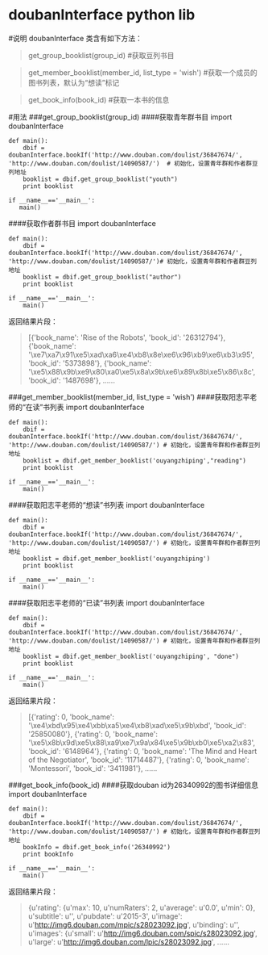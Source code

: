 doubanInterface python lib
===

#说明
doubanInterface 类含有如下方法：  
> get_group_booklist(group_id)                           #获取豆列书目  

> get_member_booklist(member_id, list_type = 'wish') #获取一个成员的图书列表，默认为“想读”标记  

> get_book_info(book_id)                               #获取一本书的信息  


#用法
###get_group_booklist(group_id)
####获取青年群书目
    import doubanInterface
    
    def main():  
        dbif = doubanInterface.bookIf('http://www.douban.com/doulist/36847674/', 'http://www.douban.com/doulist/14090587/')  # 初始化，设置青年群和作者群豆列地址
        booklist = dbif.get_group_booklist("youth")
        print booklist 
 
    if __name__=='__main__':   
       main()  

####获取作者群书目
    import doubanInterface
    
    def main(): 
        dbif = doubanInterface.bookIf('http://www.douban.com/doulist/36847674/', 'http://www.douban.com/doulist/14090587/')# 初始化，设置青年群和作者群豆列地址
        booklist = dbif.get_group_booklist("author")
        print booklist

    if __name__=='__main__':
        main()

返回结果片段：  
> [{'book_name': 'Rise of the Robots', 'book_id': '26312794'}, {'book_name': '\xe7\xa7\x91\xe5\xad\xa6\xe4\xb8\x8e\xe6\x96\xb9\xe6\xb3\x95', 'book_id': '5373898'}, {'book_name': '\xe5\x88\x9b\xe9\x80\xa0\xe5\x8a\x9b\xe6\x89\x8b\xe5\x86\x8c', 'book_id': '1487698'},
......


###get_member_booklist(member_id, list_type = 'wish')
####获取阳志平老师的“在读”书列表
    import doubanInterface
    
    def main(): 
        dbif = doubanInterface.bookIf('http://www.douban.com/doulist/36847674/', 'http://www.douban.com/doulist/14090587/') # 初始化，设置青年群和作者群豆列地址
        booklist = dbif.get_member_booklist('ouyangzhiping',"reading")
        print booklist

    if __name__=='__main__':
        main()

####获取阳志平老师的“想读”书列表
    import doubanInterface
    
    def main(): 
        dbif = doubanInterface.bookIf('http://www.douban.com/doulist/36847674/', 'http://www.douban.com/doulist/14090587/') # 初始化，设置青年群和作者群豆列地址
        booklist = dbif.get_member_booklist('ouyangzhiping')
        print booklist

    if __name__=='__main__':
        main()

####获取阳志平老师的“已读”书列表
    import doubanInterface
    
    def main(): 
        dbif = doubanInterface.bookIf('http://www.douban.com/doulist/36847674/', 'http://www.douban.com/doulist/14090587/') # 初始化，设置青年群和作者群豆列地址
        booklist = dbif.get_member_booklist('ouyangzhiping', "done")
        print booklist

    if __name__=='__main__':
        main()

返回结果片段：  
> [{'rating': 0, 'book_name': '\xe4\xbd\x95\xe4\xbb\xa5\xe4\xb8\xad\xe5\x9b\xbd', 'book_id': '25850080'}, {'rating': 0, 'book_name': '\xe5\x8b\x9d\xe5\x88\xa9\xe7\x9a\x84\xe5\x9b\xb0\xe5\xa2\x83', 'book_id': '6148964'}, {'rating': 0, 'book_name': 'The Mind and Heart of the Negotiator', 'book_id': '11714487'}, {'rating': 0, 'book_name': 'Montessori', 'book_id': '3411981'}, 
......

###get_book_info(book_id)
####获取douban id为26340992的图书详细信息
    import doubanInterface
    
    def main(): 
        dbif = doubanInterface.bookIf('http://www.douban.com/doulist/36847674/', 'http://www.douban.com/doulist/14090587/') # 初始化，设置青年群和作者群豆列地址
        bookInfo = dbif.get_book_info('26340992')
        print bookInfo

    if __name__=='__main__':
        main()

返回结果片段：  
> {u'rating': {u'max': 10, u'numRaters': 2, u'average': u'0.0', u'min': 0}, u'subtitle': u'', u'pubdate': u'2015-3', u'image': u'http://img6.douban.com/mpic/s28023092.jpg', u'binding': u'', u'images': {u'small': u'http://img6.douban.com/spic/s28023092.jpg', u'large': u'http://img6.douban.com/lpic/s28023092.jpg',
......
